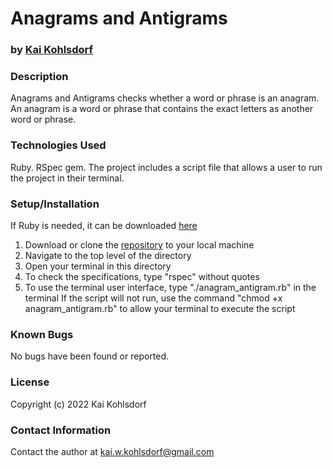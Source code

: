 # __Anagrams and Antigrams__

### by [Kai Kohlsdorf](http://github.com/KaiKohlsdorf)

### __Description__
Anagrams and Antigrams checks whether a word or phrase is an anagram. An anagram is a word or phrase that contains the exact letters as another word or phrase.


### __Technologies Used__
Ruby. RSpec gem. The project includes a script file that allows a user to run the project in their terminal.

### __Setup/Installation__
If Ruby is needed, it can be downloaded [here](https://www.ruby-lang.org/en/downloads/)
1. Download or clone the [repository](https://github.com/KaiKohlsdorf/anagrams_antigrams) to your local machine
2. Navigate to the top level of the directory
3. Open your terminal in this directory
4. To check the specifications, type "rspec" without quotes
5. To use the terminal user interface, type "./anagram_antigram.rb" in the terminal If the script will not run, use the command "chmod +x anagram_antigram.rb" to allow your terminal to execute the script


### __Known Bugs__
No bugs have been found or reported. 




### __License__




Copyright (c) 2022 Kai Kohlsdorf

### __Contact Information__
Contact the author at kai.w.kohlsdorf@gmail.com